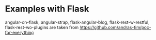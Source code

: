 # Examples with Flask

angular-on-flask, angular-strap, flask-angular-blog, flask-rest-w-restful,
flask-rest-wo-plugins are taken from
https://github.com/andras-tim/poc-for-everything
